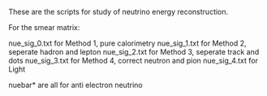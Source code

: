 These are the scripts for study of neutrino energy reconstruction.

For the smear matrix:

nue_sig_0.txt for Method 1, pure calorimetry
nue_sig_1.txt for Method 2, seperate hadron and lepton
nue_sig_2.txt for Method 3, seperate track and dots
nue_sig_3.txt for Method 4, correct neutron and pion
nue_sig_4.txt for Light

nuebar* are all for anti electron neutrino

